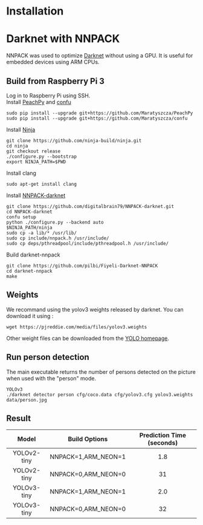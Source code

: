 # Installation
# Darknet with NNPACK
NNPACK was used to optimize [Darknet](https://github.com/pjreddie/darknet) without using a GPU. It is useful for embedded devices using ARM CPUs.

## Build from Raspberry Pi 3
Log in to Raspberry Pi using SSH.<br/>
Install [PeachPy](https://github.com/Maratyszcza/PeachPy) and [confu](https://github.com/Maratyszcza/confu)
```
sudo pip install --upgrade git+https://github.com/Maratyszcza/PeachPy
sudo pip install --upgrade git+https://github.com/Maratyszcza/confu
```
Install [Ninja](https://ninja-build.org/)
```
git clone https://github.com/ninja-build/ninja.git
cd ninja
git checkout release
./configure.py --bootstrap
export NINJA_PATH=$PWD
```
Install clang
```
sudo apt-get install clang
```
Install [NNPACK-darknet](https://github.com/digitalbrain79/NNPACK-darknet.git)
```
git clone https://github.com/digitalbrain79/NNPACK-darknet.git
cd NNPACK-darknet
confu setup
python ./configure.py --backend auto
$NINJA_PATH/ninja
sudo cp -a lib/* /usr/lib/
sudo cp include/nnpack.h /usr/include/
sudo cp deps/pthreadpool/include/pthreadpool.h /usr/include/
```
Build darknet-nnpack
```
git clone https://github.com/pilbi/Fiyeli-Darknet-NNPACK
cd darknet-nnpack
make
```

## Weights
We recommand using the yolov3 weights released by darknet. You can download it using : 
```
wget https://pjreddie.com/media/files/yolov3.weights
```
Other weight files can be downloaded from the [YOLO homepage](https://pjreddie.com/darknet/yolo/).

## Run person detection
The main executable returns the number of persons detected on the picture when used with the "person" mode.
```console
YOLOv3
./darknet detector person cfg/coco.data cfg/yolov3.cfg yolov3.weights data/person.jpg
```

## Result
Model | Build Options | Prediction Time (seconds)
:-:|:-:|:-:
YOLOv2-tiny | NNPACK=1,ARM_NEON=1 | 1.8
YOLOv2-tiny | NNPACK=0,ARM_NEON=0 | 31
YOLOv3-tiny | NNPACK=1,ARM_NEON=1 | 2.0
YOLOv3-tiny | NNPACK=0,ARM_NEON=0 | 32
